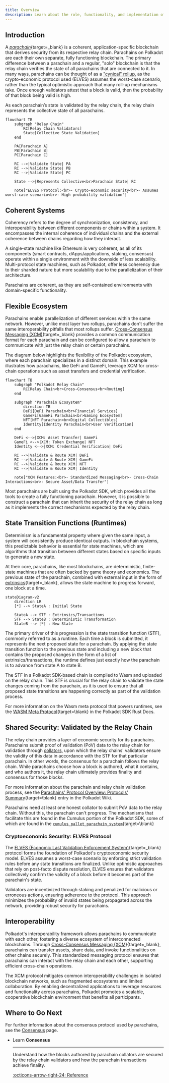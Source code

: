 ```yaml
---
title: Overview
description: Learn about the role, functionality, and implementation of parachains as a developer in the wider Polkadot architecture.
---
```


## Introduction 

A [_parachain_](/polkadot-protocol/glossary#parachain){target=\_blank} is a coherent, application-specific blockchain that derives security from its respective relay chain. Parachains on Polkadot are each their own separate, fully functioning blockchain. The primary difference between a parachain and a regular, "solo" blockchain is that the relay chain verifies the state of all parachains that are connected to it.  In many ways, parachains can be thought of as a ["cynical" rollup](#cryptoeconomic-security-elves-protocol), as the crypto-economic protocol used (ELVES) assumes the worst-case scenario, rather than the typical optimistic approach that many roll-up mechanisms take. Once enough validators attest that a block is valid, then the probability of that block being valid is high.

As each parachain’s state is validated by the relay chain, the relay chain represents the collective state of all parachains.

```mermaid
flowchart TB
    subgraph "Relay Chain"
        RC[Relay Chain Validators]
        State[Collective State Validation]
    end

    PA[Parachain A]
    PB[Parachain B]
    PC[Parachain C]

    RC -->|Validate State| PA
    RC -->|Validate State| PB
    RC -->|Validate State| PC

    State -->|Represents Collective<br>Parachain State| RC

    note["ELVES Protocol:<br>- Crypto-economic security<br>- Assumes worst-case scenario<br>- High probability validation"]
```

## Coherent Systems
    
Coherency refers to the degree of synchronization, consistency, and interoperability between different components or chains within a system. It encompasses the internal coherence of individual chains and the external coherence between chains regarding how they interact.
    
A single-state machine like Ethereum is very coherent, as all of its components (smart contracts, dApps/applications, staking, consensus) operate within a single environment with the downside of less scalability. Multi-protocol state machines, such as Polkadot, offer less coherency due to their sharded nature but more scalability due to the parallelization of their architecture.

Parachains are coherent, as they are self-contained environments with domain-specific functionality.

## Flexible Ecosystem

Parachains enable parallelization of different services within the same network. However, unlike most layer two rollups, parachains don't suffer the same interoperability pitfalls that most rollups suffer. [Cross-Consensus Messaging (XCM)](/develop/interoperability/intro-to-xcm/){target=\_blank} provides a common communication format for each parachain and can be configured to allow a parachain to communicate with just the relay chain or certain parachains. 

The diagram below highlights the flexibility of the Polkadot ecosystem, where each parachain specializes in a distinct domain. This example illustrates how parachains, like DeFi and GameFi, leverage XCM for cross-chain operations such as asset transfers and credential verification.

```mermaid
flowchart TB
    subgraph "Polkadot Relay Chain"
        RC[Relay Chain<br>Cross-Consensus<br>Routing]
    end

    subgraph "Parachain Ecosystem"
        direction TB
        DeFi[DeFi Parachain<br>Financial Services]
        GameFi[GameFi Parachain<br>Gaming Ecosystem]
        NFT[NFT Parachain<br>Digital Collectibles]
        Identity[Identity Parachain<br>User Verification]
    end

    DeFi <-->|XCM: Asset Transfer| GameFi
    GameFi <-->|XCM: Token Exchange| NFT
    Identity <-->|XCM: Credential Verification| DeFi

    RC -->|Validate & Route XCM| DeFi
    RC -->|Validate & Route XCM| GameFi
    RC -->|Validate & Route XCM| NFT
    RC -->|Validate & Route XCM| Identity

    note["XCM Features:<br>- Standardized Messaging<br>- Cross-Chain Interactions<br>- Secure Asset/Data Transfer"]
```

Most parachains are built using the Polkadot SDK, which provides all the tools to create a fully functioning parachain. However, it is possible to construct a parachain that can inherit the security of the relay chain as long as it implements the correct mechanisms expected by the relay chain.

## State Transition Functions (Runtimes)

Determinism is a fundamental property where given the same input, a system will consistently produce identical outputs. In blockchain systems, this predictable behavior is essential for state machines, which are algorithms that transition between different states based on specific inputs to generate a new state.

At their core, parachains, like most blockchains, are deterministic, finite-state machines that are often backed by game theory and economics. The previous state of the parachain, combined with external input in the form of [extrinsics](/polkadot-protocol/glossary#extrinsic){target=\_blank}, allows the state machine to progress forward, one block at a time.

```mermaid
stateDiagram-v2
    direction LR
    [*] --> StateA : Initial State
    
    StateA --> STF : Extrinsics/Transactions
    STF --> StateB : Deterministic Transformation
    StateB --> [*] : New State
```

The primary driver of this progression is the state transition function (STF), commonly referred to as a runtime. Each time a block is submitted, it represents the next proposed state for a parachain. By applying the state transition function to the previous state and including a new block that contains the proposed changes in the form of a list of extrinsics/transactions, the runtime defines just exactly how the parachain is to advance from state A to state B.

The STF in a Polkadot SDK-based chain is compiled to Wasm and uploaded on the relay chain. This STF is crucial for the relay chain to validate the state changes coming from the parachain, as it is used to ensure that all proposed state transitions are happening correctly as part of the validation process.

For more information on the Wasm meta protocol that powers runtimes, see the [WASM Meta Protocol](https://paritytech.github.io/polkadot-sdk/master/polkadot_sdk_docs/reference_docs/wasm_meta_protocol/index.html){target=\blank} in the Polkadot SDK Rust Docs.

## Shared Security: Validated by the Relay Chain

The relay chain provides a layer of economic security for its parachains. Parachains submit proof of validation (PoV) data to the relay chain for validation through [collators](/polkadot-protocol/glossary/#collator), upon which the relay chains' validators ensure the validity of this data in accordance with the STF for that particular parachain. In other words, the consensus for a parachain follows the relay chain. While parachains choose how a block is authored, what it contains, and who authors it, the relay chain ultimately provides finality and consensus for those blocks.

For more information about the parachain and relay chain validation process, see the [Parachains' Protocol Overview: Protocols' Summary](https://wiki.polkadot.network/learn/learn-parachains-protocol/#protocols-summary){target=\blank} entry in the Polkadot Wiki.

Parachains need at least one honest collator to submit PoV data to the relay chain. Without this, the parachain can't progress. The mechanisms that facilitate this are found in the Cumulus portion of the Polkadot SDK, some of which are found in the [`cumulus_pallet_parachain_system`](https://paritytech.github.io/polkadot-sdk/master/cumulus_pallet_parachain_system/index.html){target=\blank}

### Cryptoeconomic Security: ELVES Protocol

The [ELVES (Economic Last Validation Enforcement System)](https://eprint.iacr.org/2024/961){target=\_blank} protocol forms the foundation of Polkadot's cryptoeconomic security model. ELVES assumes a worst-case scenario by enforcing strict validation rules before any state transitions are finalized. Unlike optimistic approaches that rely on post-facto dispute resolution, ELVES ensures that validators collectively confirm the validity of a block before it becomes part of the parachain's state.

Validators are incentivized through staking and penalized for malicious or erroneous actions, ensuring adherence to the protocol. This approach minimizes the probability of invalid states being propagated across the network, providing robust security for parachains.

## Interoperability

Polkadot's interoperability framework allows parachains to communicate with each other, fostering a diverse ecosystem of interconnected blockchains. Through [Cross-Consensus Messaging (XCM)](/develop/interoperability/intro-to-xcm/){target=_blank}, parachains can transfer assets, share data, and invoke functionalities on other chains securely. This standardized messaging protocol ensures that parachains can interact with the relay chain and each other, supporting efficient cross-chain operations.

The XCM protocol mitigates common interoperability challenges in isolated blockchain networks, such as fragmented ecosystems and limited collaboration. By enabling decentralized applications to leverage resources and functionality across parachains, Polkadot promotes a scalable, cooperative blockchain environment that benefits all participants.

## Where to Go Next

For further information about the consensus protocol used by parachains, see the [Consensus](/polkadot-protocol/architecture/parachains/consensus/) page.

<div class="grid cards" markdown>

-   <span class="badge learn">Learn</span> __Consensus__

    ---

    Understand how the blocks authored by parachain collators are secured by the relay chain validators and how the parachain transactions achieve finality.

    [:octicons-arrow-right-24: Reference](/polkadot-protocol/architecture/parachains/consensus/)

</div>